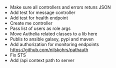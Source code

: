 - Make sure all controllers and errors retuns JSON
- Add test for message controller
- Add test for health endpoint
- Create me controller
- Pass list of users as role args
- Move Authelia related classes to a lib here
- Publis to ansible galaxy, pypi and maven
- Add authorization for monitoring endpoints https://github.com/nilskohrs/pathauth
- Fix STS
- Add /api context path to server
